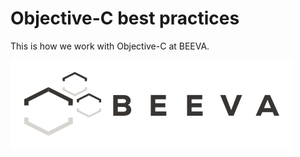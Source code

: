 # Objective-C best practices

This is how we work with Objective-C at BEEVA.

![logo](statics/beeva.png)